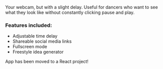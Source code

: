 Your webcam, but with a slight delay. Useful for dancers who want to see what they look like without constantly clicking pause and play.

### Features included:

- Adjustable time delay
- Shareable social media links
- Fullscreen mode
- Freestyle idea generator

App has been moved to a React project!